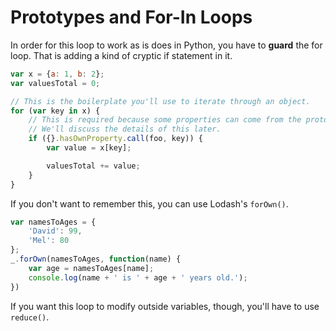 # Prototypes and For-In Loops

In order for this loop to work as is does in Python, you have to **guard** the for loop.
That is adding a kind of cryptic if statement in it.

```js
var x = {a: 1, b: 2};
var valuesTotal = 0;

// This is the boilerplate you'll use to iterate through an object.
for (var key in x) {
    // This is required because some properties can come from the prototype.
    // We'll discuss the details of this later.
    if ({}.hasOwnProperty.call(foo, key)) {
        var value = x[key];

        valuesTotal += value;
    }
}
```

If you don't want to remember this, you can use Lodash's `forOwn()`.

```js
var namesToAges = {
    'David': 99,
    'Mel': 80
};
_.forOwn(namesToAges, function(name) {
    var age = namesToAges[name];
    console.log(name + ' is ' + age + ' years old.');
})
```

If you want this loop to modify outside variables, though, you'll have to use `reduce()`.
